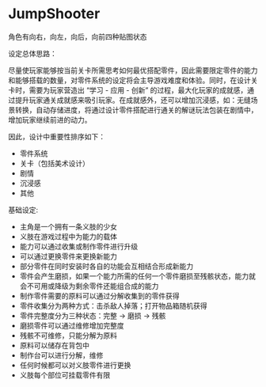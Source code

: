 # JumpShooter
角色有向右，向左，向后，向前四种贴图状态

设定总体思路：

尽量使玩家能够按当前关卡所需思考如何最优搭配零件，因此需要限定零件的能力和能够搭载的数量，对零件系统的设定将会主导游戏难度和体验。同时，在设计关卡时，需要为玩家营造出 “学习 - 应用 - 创新” 的过程，最大化玩家的成就感，通过提升玩家通关成就感来吸引玩家。在成就感外，还可以增加沉浸感，如：无缝场景转换，自动存储进度，将通过设计零件搭配进行通关的解谜玩法包装在剧情中，增加玩家继续前进的动力。

因此，设计中重要性排序如下：

* 零件系统
* 关卡（包括美术设计）
* 剧情
* 沉浸感
* 其他

基础设定:

* 主角是一个拥有一条义肢的少女
* 义肢在游戏过程中为能力的载体
* 能力可以通过收集或制作零件进行升级
* 可以通过更换零件来更换新能力
* 部分零件在同时安装时各自的功能会互相结合形成新能力
* 零件会产生磨损，如果一个能力所需的任何一个零件磨损至残骸状态，能力就会不可用或降级为剩余零件还能组合成的能力
* 制作零件需要的原料可以通过分解收集到的零件获得
* 零件收集分为两种方式：击杀敌人掉落；打开物品箱随机获得
* 零件完整度分为三种状态：完整 -> 磨损 -> 残骸
* 磨损零件可以通过维修增加完整度
* 残骸不可维修，只能分解为原料
* 原料可以储存在背包中
* 制作台可以进行分解，维修
* 任何时候都可以对义肢零件进行更换
* 义肢每个部位可挂载零件有限